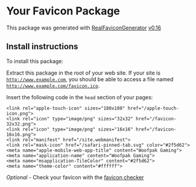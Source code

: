 # Your Favicon Package

This package was generated with [RealFaviconGenerator](https://realfavicongenerator.net/) [v0.16](https://realfavicongenerator.net/change_log#v0.16)

## Install instructions

To install this package:

Extract this package in the root of your web site. If your site is <code>http://www.example.com</code>, you should be able to access a file named <code>http://www.example.com/favicon.ico</code>.

Insert the following code in the `head` section of your pages:

    <link rel="apple-touch-icon" sizes="180x180" href="/apple-touch-icon.png">
    <link rel="icon" type="image/png" sizes="32x32" href="/favicon-32x32.png">
    <link rel="icon" type="image/png" sizes="16x16" href="/favicon-16x16.png">
    <link rel="manifest" href="/site.webmanifest">
    <link rel="mask-icon" href="/safari-pinned-tab.svg" color="#2f5d62">
    <meta name="apple-mobile-web-app-title" content="Woofpak Gaming">
    <meta name="application-name" content="Woofpak Gaming">
    <meta name="msapplication-TileColor" content="#2f5d62">
    <meta name="theme-color" content="#ffffff">

*Optional* - Check your favicon with the [favicon checker](https://realfavicongenerator.net/favicon_checker)
